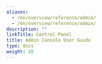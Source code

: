 ```yaml
---
aliases:
  - /en/overview/reference/admin/
  - /en/overview/reference/admin/
description: ""
linkTitle: Control Panel
title: Admin Console User Guide
type: docs
weight: 20
---
```


